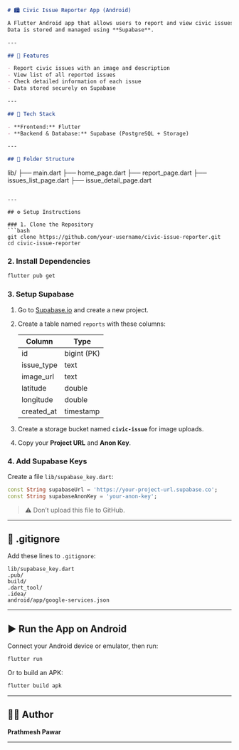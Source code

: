 ```markdown
# 🏙️ Civic Issue Reporter App (Android)

A Flutter Android app that allows users to report and view civic issues like garbage, potholes, and streetlight failures.  
Data is stored and managed using **Supabase**.

---

## 🚀 Features

- Report civic issues with an image and description  
- View list of all reported issues  
- Check detailed information of each issue  
- Data stored securely on Supabase  

---

## 🧩 Tech Stack

- **Frontend:** Flutter  
- **Backend & Database:** Supabase (PostgreSQL + Storage)  

---

## 📁 Folder Structure

```

lib/
├── main.dart
├── home_page.dart
├── report_page.dart
├── issues_list_page.dart
├── issue_detail_page.dart

````

---

## ⚙️ Setup Instructions

### 1. Clone the Repository
```bash
git clone https://github.com/your-username/civic-issue-reporter.git
cd civic-issue-reporter
````

### 2. Install Dependencies

```bash
flutter pub get
```

### 3. Setup Supabase

1. Go to [Supabase.io](https://supabase.io) and create a new project.

2. Create a table named `reports` with these columns:

   | Column     | Type        |
   | ---------- | ----------- |
   | id         | bigint (PK) |
   | issue_type | text        |
   | image_url  | text        |
   | latitude   | double      |
   | longitude  | double      |
   | created_at | timestamp   |

3. Create a storage bucket named **`civic-issue`** for image uploads.

4. Copy your **Project URL** and **Anon Key**.

### 4. Add Supabase Keys

Create a file `lib/supabase_key.dart`:

```dart
const String supabaseUrl = 'https://your-project-url.supabase.co';
const String supabaseAnonKey = 'your-anon-key';
```

> ⚠️ Don’t upload this file to GitHub.

---

## 🧹 .gitignore

Add these lines to `.gitignore`:

```
lib/supabase_key.dart
.pub/
build/
.dart_tool/
.idea/
android/app/google-services.json
```

---

## ▶️ Run the App on Android

Connect your Android device or emulator, then run:

```bash
flutter run
```

Or to build an APK:

```bash
flutter build apk
```

---

## 🧑‍💻 Author

**Prathmesh Pawar**

---



